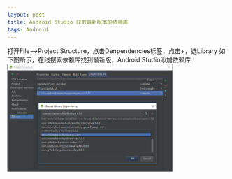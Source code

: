 ```yaml
---
layout: post
title: Android Studio 获取最新版本的依赖库
tags: Android
---
```


打开File-->Project Structure，点击Denpendencies标签，点击+，选Library
如下图所示，在线搜索依赖库找到最新版，Android Studio添加依赖库！
<img src="/assets/img/DependVolley.PNG" style="width:75%; margin:auto;">
